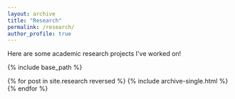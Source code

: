 ```yaml
---
layout: archive
title: "Research"
permalink: /research/
author_profile: true
---
```


Here are some academic research projects I've worked on!

<!-- {% if site.author.googlescholar %}
  I've done some research! Yay!
{% endif %} -->

{% include base_path %}

{% for post in site.research reversed %}
  {% include archive-single.html %}
{% endfor %}
